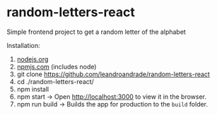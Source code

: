 # random-letters-react
Simple frontend project to get a random letter of the alphabet

Installation:

1. [nodejs.org](https://nodejs.org)
2. [npmjs.com](https://www.npmjs.com) (includes node)
3. git clone https://github.com/leandroandrade/random-letters-react
3. cd ./random-letters-react/
4. npm install
5. npm start -> Open [http://localhost:3000](http://localhost:3000) to view it in the browser.
6. npm run build -> Builds the app for production to the `build` folder.
